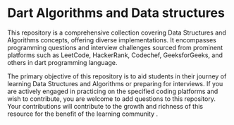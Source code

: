 # Dart Algorithms and Data structures


This repository is a comprehensive collection covering Data Structures and Algorithms concepts, offering diverse implementations. It encompasses programming questions and interview challenges sourced from prominent platforms such as LeetCode, HackerRank, Codechef, GeeksforGeeks, and others in dart programming language.

The primary objective of this repository is to aid students in their journey of learning Data Structures and Algorithms or preparing for interviews. If you are actively engaged in practicing on the specified coding platforms and wish to contribute, you are welcome to add questions to this repository. Your contributions will contribute to the growth and richness of this resource for the benefit of the learning community .